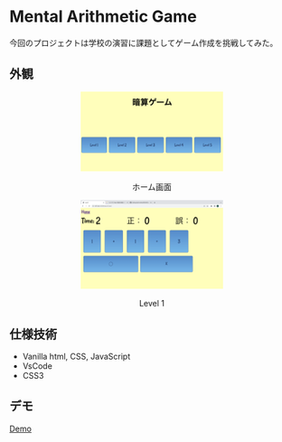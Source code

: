 # Mental Arithmetic Game

今回のプロジェクトは学校の演習に課題としてゲーム作成を挑戦してみた。

## 外観

<div style="text-align:center">
<img src="./asset/readmePic/home.png" style="width:50%"/>
  <p> ホーム画面</p>

<img src="./asset/readmePic/level1.png" style="width:50%"/>
  <p> Level 1</p>
</div>

## 仕様技術
<ul>
<li>Vanilla html, CSS, JavaScript
<li>VsCode
<li>CSS3
</ul>

## デモ
[Demo](https://zxcwer.github.io/mentalArithmeticGame/index.html)

